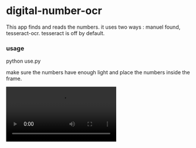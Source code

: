 # digital-number-ocr

This app finds and reads the numbers. it uses two ways : manuel found, tesseract-ocr. tesseract is off by default.

### usage
python use.py

make sure the numbers have enough light and place the numbers inside the frame.

![ex](https://github.com/ehanhalici/digital-number-ocr/example.mp4)
